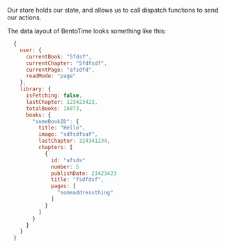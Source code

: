 Our store holds our state, and allows us to call dispatch functions to send our actions.

The data layout of BentoTime looks something like this:

```js
  {
    user: {
      currentBook: "5fdsf",
      currentChapter: "5fdfsdf",
      currentPage: "afsdfd",
      readMode: "page"
    },
    library: {
      isFetching: false,
      lastChapter: 123423423,
      totalBooks: 16873,
      books: {
        "someBookID": {
          title: "Hello",
          image: "sdfsdfsaf",
          lastChapter: 324341234,
          chapters: [
            {
              id: "afsds"
              number: 5
              publishDate: 23423423
              title: "fsdfdsf",
              pages: [
                "someaddressthing"
              ]
            }
          ]
        }
      }
    }
  }
```
